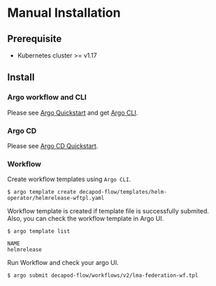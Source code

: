 # Manual Installation

## Prerequisite

- Kubernetes cluster >= v1.17


## Install
### Argo workflow and CLI
Please see [Argo Quickstart](https://github.com/argoproj/argo/blob/master/README.md#Quickstart) and
get [Argo CLI](https://github.com/argoproj/argo/releases/tag/v2.12.3).


### Argo CD
Please see [Argo CD Quickstart](https://argoproj.github.io/argo-cd/getting_started/).


### Workflow
Create workflow templates using `Argo CLI`.
```console
$ argo template create decapod-flow/templates/helm-operator/helmrelease-wftpl.yaml
```

Workflow template is created if template file is successfully submited.  
Also, you can check the workflow template in Argo UI.
```console
$ argo template list

NAME
helmrelease
```

Run Workflow and check your argo UI.
```console
$ argo submit decapod-flow/workflows/v2/lma-federation-wf.tpl
```
